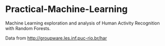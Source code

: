 # Practical-Machine-Learning

Machine Learning exploration and analysis of Human Activity Recognition with Random Forests. 

Data from http://groupware.les.inf.puc-rio.br/har
